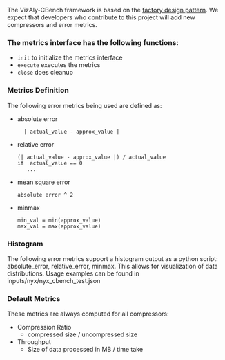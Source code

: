 The VizAly-CBench framework is based on the [factory design pattern](https://www.tutorialspoint.com/design_pattern/factory_pattern.htm). 
We expect that developers who contribute to this project will add new compressors and error metrics. 

### The metrics interface has the following functions:
* ``init`` to initialize the metrics interface
* ``execute`` executes the metrics
* ``close`` does cleanup

### Metrics Definition
The following error metrics being used are defined as:
  - absolute error
  	```
	  | actual_value - approx_value |
	```
  - relative error
  	```
	(| actual_value - approx_value |) / actual_value
	if  actual_value == 0
	   ...
	```
  - mean square error
  	```
	absolute error ^ 2
	```

  - minmax
  	```
	min_val = min(approx_value)
	max_val = max(approx_value)
	```
	
### Histogram
The following error metrics support a histogram output as a python script: absolute_error, relative_error, minmax. 
This allows for visualization of data distributions. Usage examples can be found in inputs/nyx/nyx_cbench_test.json

### Default Metrics
These metrics are always computed for all compressors:
  - Compression Ratio
    - compressed size / uncompressed size
  - Throughput
    - Size of data processed in MB / time take

	
